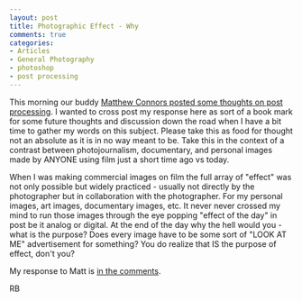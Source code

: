 ```yaml
---
layout: post
title: Photographic Effect - Why
comments: true
categories:
- Articles
- General Photography
- photoshop
- post processing
---
```

This morning our buddy <a href="http://www.mconnorsphotos.com/blog/after-the-picture/">Matthew Connors posted some thoughts on post processing</a>. I wanted to cross post my response here as sort of a book mark for some future thoughts and discussion down the road when I have a bit time to gather my words on this subject. Please take this as food for thought not an absolute as it is in no way meant to be. Take this in the context of a contrast between photojournalism, documentary, and personal images made by ANYONE using film just a short time ago vs today.

When I was making commercial images on film the full array of "effect" was not only possible but widely practiced - usually not directly by the photographer but in collaboration with the photographer. For my personal images, art images, documentary images, etc. It never never crossed my mind to run those images through the eye popping "effect of the day" in post be it analog or digital. At the end of the day why the hell would you - what is the purpose? Does every image have to be some sort of "LOOK AT ME" advertisement for something? You do realize that IS the purpose of effect, don't you?

My response to Matt is <a href="http://www.mconnorsphotos.com/blog/after-the-picture/">in the comments</a>.

RB